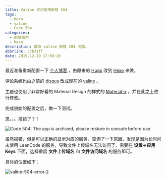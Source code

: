 ```yaml
---
title: Valine 评论使用报错 504
tags:
  - hexo
  - valine
  - Code 504
categories:
  - 前端技术
  - hexo
description: 解决 valine 报错 504 问题。
abbrlink: c7b31ff
date: 2019-12-19 17:50:20
---
```


最近准备重新配置一下 [个人博客](https://www.zucchiniy.cn) ，由原来的 [Hugo](https://gohugo.io/) 改到 [Hexo](https://hexo.io/) 来做。

评论系统也由之前的 [disqus](https://disqus.com/) 改成现在的 [valine](https://valine.js.org/) 。

主题也使用了非常好看的 Material Design 的样式的 [Material-x](https://xaoxuu.com/wiki/material-x/) ，并在此之上进行修改。

完成初始的配置之后，做一下测试。

恩。。。报错了？！

![Code 504: The app is archived, please restore in console before use.](https://cdn.jsdelivr.net/gh/zucchiniy/blog-assets@master/images/valine-504-error-1.png)

虽然报错，但是可以正确的显示对应的服务，查询了一下原因，发现是因为长时间未使用 LeanCode 的服务，导致文件上传域名无法访问了，需要在 **设置->应用 Keys** 下面，选择重启 **文件上传域名** 和 **文件访问域名** 的服务即可。

具体的位置如下：

![valine-504-error-2](https://cdn.jsdelivr.net/gh/zucchiniy/blog-assets@master/images/valine-504-error-2.png)
